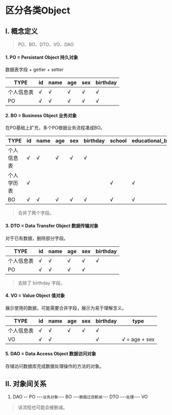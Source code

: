 # 区分各类Object

## I. 概念定义

>  PO、BO、DTO、VO、DAO

#### 1. PO = Persistant Object 持久对象

数据表字段 + getter + setter

| TYPE       | id   | name | age  | sex  | birthday |
| ---------- | ---- | ---- | ---- | ---- | -------- |
| 个人信息表 | √    | √    | √    | √    | √        |
| PO         | √    | √    | √    | √    | √        |

#### 2. BO = Business Object 业务对象

在PO基础上扩充，多个PO根据业务流程凑成BO。

| TYPE       | id   | name | age  | sex  | birthday | school | educational_background |
| ---------- | ---- | ---- | ---- | ---- | -------- | ------ | ---------------------- |
| 个人信息表 | √    | √    | √    | √    | √        |        |                        |
| 个人学历表 | √    |      |      |      |          | √      | √                      |
| BO         | √    | √    | √    | √    | √        | √      | √                      |

> 合并了两个字段。

#### 3. DTO = Data Transfer Object 数据传输对象

对于已有数据，删除部分字段。

| TYPE       | id   | name | age  | sex  | birthday |
| ---------- | ---- | ---- | ---- | ---- | -------- |
| 个人信息表 | √    | √    | √    | √    | √        |
| PO         | √    | √    | √    | √    |          |

> 去除了 birthday 字段。

#### 4. VO = Value Object 值对象

展示使用的数据，可能需要合并字段，展示为易于理解含义。

| TYPE       | id   | name | age  | sex  | birthday | type          |
| ---------- | ---- | ---- | ---- | ---- | -------- | ------------- |
| 个人信息表 | √    | √    | √    | √    | √        |               |
| VO         | √    | √    |      |      | √        | √ = age + sex |

#### 5. DAO = Data Access Object 数据访问对象

存储访问数据库完成数据处理操作的方法的对象。



## II. 对象间关系

1. DAO -- PO ---`业务对象`--- BO ---`数据过滤删减`--- DTO ---`处理`--- VO  

> 该流程也可能会被删减。